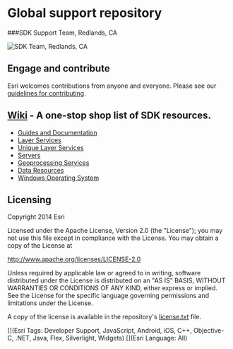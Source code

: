 Global support repository
=========================
###SDK Support Team, Redlands, CA

![SDK Team, Redlands, CA](https://raw.githubusercontent.com/Esri/global-support-repository/master/repository-images/us_redlands_ca_sdk.png?token=2159502__eyJzY29wZSI6IlJhd0Jsb2I6RXNyaS9nbG9iYWwtc3VwcG9ydC1yZXBvc2l0b3J5L21hc3Rlci9yZXBvc2l0b3J5LWltYWdlcy91c19yZWRsYW5kc19jYV9zZGsucG5nIiwiZXhwaXJlcyI6MTQwODEyOTk5MX0%3D--ddc5ad9f2db28f0dc8df28460fd11d2e9eb26c07)


## Engage and contribute

Esri welcomes contributions from anyone and everyone. Please see our [guidelines for contributing](https://github.com/esri/contributing).


## [Wiki](https://github.com/Esri/global-support-repository/wiki/Windows-Operating-System) - A one-stop shop list of SDK resources.

* [Guides and Documentation](https://github.com/Esri/global-support-repository/wiki/Guides-and-Documentation)
* [Layer Services](https://github.com/Esri/global-support-repository/wiki/Layer-Services)
 * [Unique Layer Services](https://github.com/Esri/global-support-repository/wiki/Layer-Services#unique-layer-services)
 * [Servers](https://github.com/Esri/global-support-repository/wiki/Layer-Services#servers)
* [Geoprocessing Services](https://github.com/Esri/global-support-repository/wiki/Geoprocessing-Services)
* [Data Resources](https://github.com/Esri/global-support-repository/wiki/Data-Resources)
* [Windows Operating System](https://github.com/Esri/global-support-repository/wiki/Windows-Operating-System)

## Licensing
Copyright 2014 Esri

Licensed under the Apache License, Version 2.0 (the "License");
you may not use this file except in compliance with the License.
You may obtain a copy of the License at

   http://www.apache.org/licenses/LICENSE-2.0

Unless required by applicable law or agreed to in writing, software
distributed under the License is distributed on an "AS IS" BASIS,
WITHOUT WARRANTIES OR CONDITIONS OF ANY KIND, either express or implied.
See the License for the specific language governing permissions and
limitations under the License.

A copy of the license is available in the repository's [license.txt](/license.txt) file.


[](Esri Tags: Developer Support, JavaScript, Android, iOS, C++, Objective-C, .NET, Java, Flex, Silverlight, Widgets)
[](Esri Language: All)
